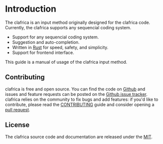 Introduction
===

The clafrica is an input method originally designed for the clafrica code. Currently, the clafrica supports any sequencial coding system.

- Support for any sequencial coding system.
- Suggestion and auto-completion.
- Written in [Rust](https://rust-lang.org) for speed, safety, and simplicity.
- Support for frontend interface.

This guide is a manual of usage of the clafrica input method.

Contributing
---
clafrica is free and open source. You can find the code on [Github](https://github.com/pythonbrad/clafrica) and issues and feature requests can be posted on the [Github issue tracker](https://github.com/pythonbrad/clafrica/issues). clafrica relies on the community to fix bugs and add features: if you'd like to contribute, please read the [CONTRIBUTING](https://github.com/pythonbrad/clafrica) guide and consider opening a [pull request](https://github.com/pythonbrad/clafrica/pulls).

License
---
The clafrica source code and documentation are released under the [MIT](https://github.com/pythonbrad/clafrica/LICENSE).
